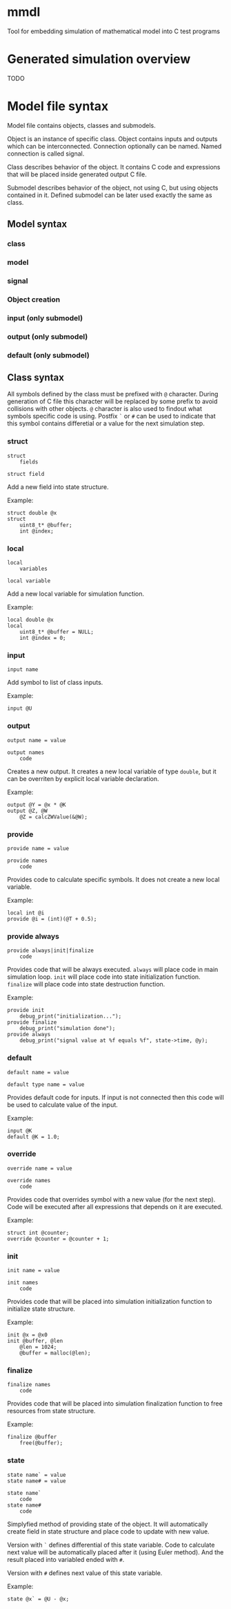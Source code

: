 # mmdl
Tool for embedding simulation of mathematical model into C test programs

# Generated simulation overview

TODO

# Model file syntax

Model file contains objects, classes and submodels.

Object is an instance of specific class.
Object contains inputs and outputs which can be interconnected.
Connection optionally can be named.
Named connection is called signal.

Class describes behavior of the object.
It contains C code and expressions that will be placed inside generated output C file.

Submodel describes behavior of the object, not using C, but using objects contained in it.
Defined submodel can be later used exactly the same as class.

## Model syntax

### class
### model
### signal
### Object creation
### input (only submodel)
### output (only submodel)
### default (only submodel)

## Class syntax

All symbols defined by the class must be prefixed with `@` character.
During generation of C file this character will be replaced by some prefix to avoid collisions with other objects.
`@` character is also used to findout what symbols specific code is using.
Postfix `` ` `` or `#` can be used to indicate that this symbol contains differetial or a value for the next simulation step.

### struct

```
struct
    fields
```

```
struct field
```

Add a new field into state structure.

Example:
```
struct double @x
struct
    uint8_t* @buffer;
    int @index;
```


### local

```
local
    variables
```

```
local variable
```

Add a new local variable for simulation function.

Example:
```
local double @x
local
    uint8_t* @buffer = NULL;
    int @index = 0;
```

### input

```
input name
```

Add symbol to list of class inputs.

Example:
```
input @U
```

### output

```
output name = value
```

```
output names
    code
```

Creates a new output. It creates a new local variable of type `double`, but it can be overriten by explicit local variable declaration.

Example:
```
output @Y = @x * @K
output @Z, @W
    @Z = calcZWValue(&@W);
```

### provide

```
provide name = value
```

```
provide names
    code
```

Provides code to calculate specific symbols. It does not create a new local variable.

Example:
```
local int @i
provide @i = (int)(@T + 0.5);
```

### provide always

```
provide always|init|finalize
    code
```

Provides code that will be always executed. `always` will place code in main simulation loop. `init` will place code into state initialization function. `finalize` will place code into state destruction function.

Example:
```
provide init
    debug_print("initialization...");
provide finalize
    debug_print("simulation done");
provide always
    debug_print("signal value at %f equals %f", state->time, @y);
```

### default

```
default name = value
```

```
default type name = value
```

Provides default code for inputs. If input is not connected then this code will be used to calculate value of the input.

Example:
```
input @K
default @K = 1.0;
```

### override

```
override name = value
```

```
override names
    code
```

Provides code that overrides symbol with a new value (for the next step). Code will be executed after all expressions that depends on it are executed.

Example:
```
struct int @counter;
override @counter = @counter + 1;

```

### init

```
init name = value
```

```
init names
    code
```

Provides code that will be placed into simulation initialization function to initialize state structure.

Example:
```
init @x = @x0
init @buffer, @len
    @len = 1024;
    @buffer = malloc(@len);

```

### finalize

```
finalize names
    code
```

Provides code that will be placed into simulation finalization function to free resources from state structure.

Example:
```
finalize @buffer
    free(@buffer);

```

### state

```
state name` = value
state name# = value
```

```
state name`
    code
state name#
    code
```

Simplyfied method of providing state of the object. It will automatically create field in state structure and place code to update with new value.

Version with `` ` `` defines differential of this state variable. Code to calculate next value will be automatically placed after it (using Euler method). And the result placed into variabled ended with `#`.

Version with `#` defines next value of this state variable.

Example:
```
state @x` = @U - @x;
```

